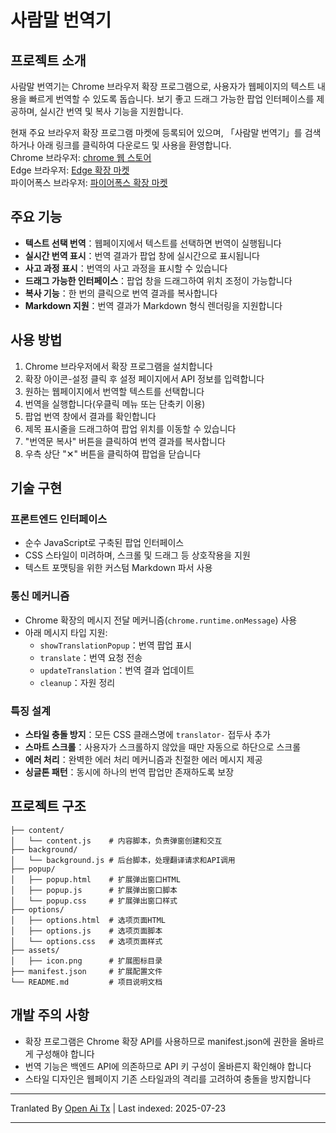 ﻿
# 사람말 번역기

## 프로젝트 소개

사람말 번역기는 Chrome 브라우저 확장 프로그램으로, 사용자가 웹페이지의 텍스트 내용을 빠르게 번역할 수 있도록 돕습니다. 보기 좋고 드래그 가능한 팝업 인터페이스를 제공하며, 실시간 번역 및 복사 기능을 지원합니다.  

현재 주요 브라우저 확장 프로그램 마켓에 등록되어 있으며, 「사람말 번역기」를 검색하거나 아래 링크를 클릭하여 다운로드 및 사용을 환영합니다.  
Chrome 브라우저: [chrome 웹 스토어](https://chromewebstore.google.com/detail/genddacnaonloeecodkncflhpcdbcmdh)  
Edge 브라우저: [Edge 확장 마켓](https://microsoftedge.microsoft.com/addons/detail/%E4%BA%BA%E8%AF%9D%E7%BF%BB%E8%AF%91%E5%99%A8/nfcgnclfgdeocdakoconadlbonnjaglj)  
파이어폭스 브라우저: [파이어폭스 확장 마켓](https://addons.mozilla.org/zh-CN/firefox/addon/%E4%BA%BA%E8%AF%9D%E7%BF%BB%E8%AF%91%E5%99%A8/)  

## 주요 기능

- **텍스트 선택 번역**：웹페이지에서 텍스트를 선택하면 번역이 실행됩니다
- **실시간 번역 표시**：번역 결과가 팝업 창에 실시간으로 표시됩니다
- **사고 과정 표시**：번역의 사고 과정을 표시할 수 있습니다
- **드래그 가능한 인터페이스**：팝업 창을 드래그하여 위치 조정이 가능합니다
- **복사 기능**：한 번의 클릭으로 번역 결과를 복사합니다
- **Markdown 지원**：번역 결과가 Markdown 형식 렌더링을 지원합니다

## 사용 방법

1. Chrome 브라우저에서 확장 프로그램을 설치합니다
2. 확장 아이콘-설정 클릭 후 설정 페이지에서 API 정보를 입력합니다
3. 원하는 웹페이지에서 번역할 텍스트를 선택합니다
4. 번역을 실행합니다(우클릭 메뉴 또는 단축키 이용)
5. 팝업 번역 창에서 결과를 확인합니다
6. 제목 표시줄을 드래그하여 팝업 위치를 이동할 수 있습니다
7. "번역문 복사" 버튼을 클릭하여 번역 결과를 복사합니다
8. 우측 상단 "✕" 버튼을 클릭하여 팝업을 닫습니다

## 기술 구현

### 프론트엔드 인터페이스

- 순수 JavaScript로 구축된 팝업 인터페이스
- CSS 스타일이 미려하며, 스크롤 및 드래그 등 상호작용을 지원
- 텍스트 포맷팅을 위한 커스텀 Markdown 파서 사용

### 통신 메커니즘

- Chrome 확장의 메시지 전달 메커니즘(`chrome.runtime.onMessage`) 사용
- 아래 메시지 타입 지원:
  - `showTranslationPopup`：번역 팝업 표시
  - `translate`：번역 요청 전송
  - `updateTranslation`：번역 결과 업데이트
  - `cleanup`：자원 정리

### 특징 설계

- **스타일 충돌 방지**：모든 CSS 클래스명에 `translator-` 접두사 추가
- **스마트 스크롤**：사용자가 스크롤하지 않았을 때만 자동으로 하단으로 스크롤
- **에러 처리**：완벽한 에러 처리 메커니즘과 친절한 에러 메시지 제공
- **싱글톤 패턴**：동시에 하나의 번역 팝업만 존재하도록 보장

## 프로젝트 구조


```
├── content/
│   └── content.js    # 内容脚本，负责弹窗创建和交互
├── background/
│   └── background.js # 后台脚本，处理翻译请求和API调用
├── popup/
│   ├── popup.html    # 扩展弹出窗口HTML
│   ├── popup.js      # 扩展弹出窗口脚本
│   └── popup.css     # 扩展弹出窗口样式
├── options/
│   ├── options.html  # 选项页面HTML
│   ├── options.js    # 选项页面脚本
│   └── options.css   # 选项页面样式
├── assets/
│   ├── icon.png      # 扩展图标目录
├── manifest.json     # 扩展配置文件
└── README.md         # 项目说明文档
```
## 개발 주의 사항

- 확장 프로그램은 Chrome 확장 API를 사용하므로 manifest.json에 권한을 올바르게 구성해야 합니다
- 번역 기능은 백엔드 API에 의존하므로 API 키 구성이 올바른지 확인해야 합니다
- 스타일 디자인은 웹페이지 기존 스타일과의 격리를 고려하여 충돌을 방지합니다


---

Tranlated By [Open Ai Tx](https://github.com/OpenAiTx/OpenAiTx) | Last indexed: 2025-07-23

---